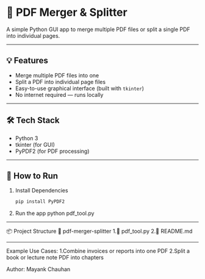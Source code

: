 # 📄 PDF Merger & Splitter

A simple Python GUI app to merge multiple PDF files or split a single PDF into individual pages.

---

## 💡 Features

- Merge multiple PDF files into one
- Split a PDF into individual page files
- Easy-to-use graphical interface (built with `tkinter`)
- No internet required — runs locally

---

## 🛠️ Tech Stack

- Python 3
- tkinter (for GUI)
- PyPDF2 (for PDF processing)

---

## 🚀 How to Run

1. Install Dependencies 
   ```bash
   pip install PyPDF2
2. Run the app
   python pdf_tool.py   
 

---

📦 Project Structure
📁 pdf-merger-splitter
  1.📄 pdf_tool.py
  2.📄 README.md

---

Example Use Cases:
1.Combine invoices or reports into one PDF
2.Split a book or lecture note PDF into chapters

Author:
Mayank Chauhan
